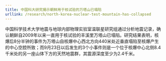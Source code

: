 ```yaml
---
title: 中国科大研究揭示朝鲜用于核试验的万塔山已塌陷
urllink: /research/north-korea-nuclear-test-mountain-has-collapsed
---
```


中国科学技术大学地震与地球内部物理实验室温联星研究组通过分析地震记录，确认朝鲜自2009年以来一直用于核试验的丰溪里万塔山已塌陷。研究结果表明，核爆后8分半钟的事件为万塔山自核爆中心西北方向440米处近垂直塌陷至核爆产生的中心空腔所致；而9月23日以后发生的3个小事件则是一个位于核爆中心北侧8.4千米处的另一座山体下方的天然地震群，其震源深度至少为2.4千米。
